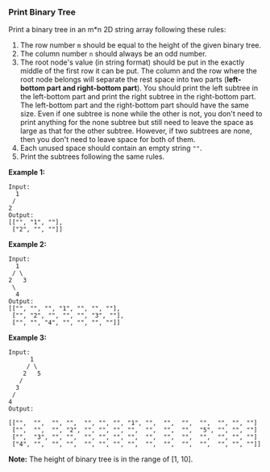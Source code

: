 ### Print Binary Tree

Print a binary tree in an m*n 2D string array following these rules:

1.  The row number `m` should be equal to the height of the given binary tree.
2.  The column number `n` should always be an odd number.
3.  The root node's value (in string format) should be put in the exactly middle of the first row it can be put. The column and the row where the root node belongs will separate the rest space into two parts (**left-bottom part and right-bottom part**). You should print the left subtree in the left-bottom part and print the right subtree in the right-bottom part. The left-bottom part and the right-bottom part should have the same size. Even if one subtree is none while the other is not, you don't need to print anything for the none subtree but still need to leave the space as large as that for the other subtree. However, if two subtrees are none, then you don't need to leave space for both of them.
4.  Each unused space should contain an empty string `""`.
5.  Print the subtrees following the same rules.

**Example 1:**

    Input:
      1
     /
    2
    Output:
    [["", "1", ""],
     ["2", "", ""]]

**Example 2:**

    Input:
      1
     / \
    2   3
     \
      4
    Output:
    [["", "", "", "1", "", "", ""],
     ["", "2", "", "", "", "3", ""],
     ["", "", "4", "", "", "", ""]]

**Example 3:**

    Input:
          1
         / \
        2   5
       /
      3
     /
    4
    Output:

    [["",  "",  "", "",  "", "", "", "1", "",  "",  "",  "",  "", "", ""]
     ["",  "",  "", "2", "", "", "", "",  "",  "",  "",  "5", "", "", ""]
     ["",  "3", "", "",  "", "", "", "",  "",  "",  "",  "",  "", "", ""]
     ["4", "",  "", "",  "", "", "", "",  "",  "",  "",  "",  "", "", ""]]

**Note:** The height of binary tree is in the range of [1, 10].
